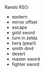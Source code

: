 Rando RSO:

* eastern
* mirror offset
* escape
* gold sword
* turn in zelda
* hera (pearl)
* smith dmd
* desert
* master sword
* fighter sword

